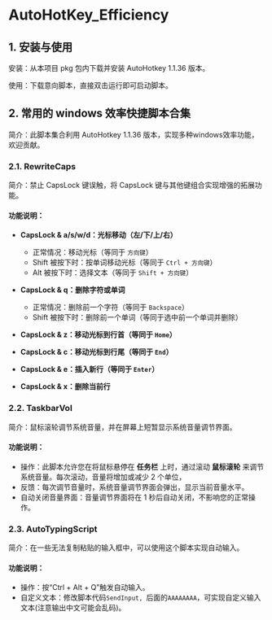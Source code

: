 # AutoHotKey_Efficiency
## 1. 安装与使用
安装：从本项目 pkg 包内下载并安装 AutoHotkey 1.1.36 版本。 

使用：下载意向脚本，直接双击运行即可启动脚本。

## 2. 常用的 windows 效率快捷脚本合集
简介：此脚本集合利用 AutoHotkey 1.1.36 版本，实现多种windows效率功能，欢迎贡献。

### 2.1. RewriteCaps
简介：禁止 CapsLock 键误触，将 CapsLock 键与其他键组合实现增强的拓展功能。
#### 功能说明：
- **CapsLock & a/s/w/d：光标移动（左/下/上/右）**
    - 正常情况：移动光标（等同于 `方向键`）
    - Shift 被按下时：按单词移动光标（等同于 `Ctrl + 方向键`）
    - Alt 被按下时：选择文本（等同于 `Shift + 方向键`）

- **CapsLock & q：删除字符或单词**
    - 正常情况：删除前一个字符（等同于 `Backspace`）
    - Shift 被按下时：删除前一个单词（等同于选中前一个单词并删除）

- **CapsLock & z：移动光标到行首（等同于 `Home`）**

- **CapsLock & c：移动光标到行尾（等同于 `End`）**

- **CapsLock & e：插入新行（等同于 `Enter`）**
  
- **CapsLock & x：删除当前行**


### 2.2. TaskbarVol
简介：鼠标滚轮调节系统音量，并在屏幕上短暂显示系统音量调节界面。
#### 功能说明：
- 操作：此脚本允许您在将鼠标悬停在 **任务栏** 上时，通过滚动 **鼠标滚轮** 来调节系统音量。每次滚动，音量将增加或减少 2 个单位，
- 反馈：每次调节音量时，系统音量调节界面会弹出，显示当前音量水平。 
- 自动关闭音量界面：音量调节界面将在 1 秒后自动关闭，不影响您的正常操作。


### 2.3. AutoTypingScript
简介：在一些无法复制粘贴的输入框中，可以使用这个脚本实现自动输入。
#### 功能说明：
- 操作：按“Ctrl + Alt + Q”触发自动输入。
- 自定义文本：修改脚本代码`SendInput, `后面的`AAAAAAAA`，可实现自定义输入文本(注意输出中文可能会乱码)。

